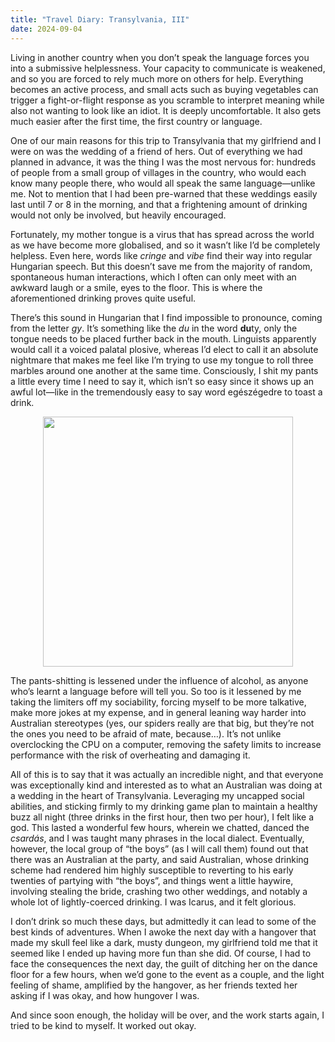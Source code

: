 ```yaml
---
title: "Travel Diary: Transylvania, III"
date: 2024-09-04
---
```

Living in another country when you don’t speak the language forces you into a submissive helplessness. Your capacity to communicate is weakened, and so you are forced to rely much more on others for help. Everything becomes an active process, and small acts such as buying vegetables can trigger a fight-or-flight response as you scramble to interpret meaning while also not wanting to look like an idiot. It is deeply uncomfortable. It also gets much easier after the first time, the first country or language.

One of our main reasons for this trip to Transylvania that my girlfriend and I were on was the wedding of a friend of hers. Out of everything we had planned in advance, it was the thing I was the most nervous for: hundreds of people from a small group of villages in the country, who would each know many people there, who would all speak the same language—unlike me. Not to mention that I had been pre-warned that these weddings easily last until 7 or 8 in the morning, and that a frightening amount of drinking would not only be involved, but heavily encouraged. 

Fortunately, my mother tongue is a virus that has spread across the world as we have become more globalised, and so it wasn’t like I’d be completely helpless. Even here, words like _cringe_ and _vibe_ find their way into regular Hungarian speech. But this doesn’t save me from the majority of random, spontaneous human interactions, which I often can only meet with an awkward laugh or a smile, eyes to the floor. This is where the aforementioned drinking proves quite useful.

There’s this sound in Hungarian that I find impossible to pronounce, coming from the letter _gy_. It’s something like the _du_ in the word **du**ty, only the tongue needs to be placed further back in the mouth. Linguists apparently would call it a voiced palatal plosive, whereas I’d elect to call it an absolute nightmare that makes me feel like I’m trying to use my tongue to roll three marbles around one another at the same time. Consciously, I shit my pants a little every time I need to say it, which isn’t so easy since it shows up an awful lot—like in the tremendously easy to say word egészégedre to toast a drink.  
<center>
<img src="Images/Fogmederhangok.jpeg" width=400 height=400>
</center>

The pants-shitting is lessened under the influence of alcohol, as anyone who’s learnt a language before will tell you. So too is it lessened by me taking the limiters off my sociability, forcing myself to be more talkative, make more jokes at my expense, and in general leaning way harder into Australian stereotypes (yes, our spiders really are that big, but they’re not the ones you need to be afraid of mate, because…). It’s not unlike overclocking the CPU on a computer, removing the safety limits to increase performance with the risk of overheating and damaging it.

All of this is to say that it was actually an incredible night, and that everyone was exceptionally kind and interested as to what an Australian was doing at a wedding in the heart of Transylvania. Leveraging my uncapped social abilities, and sticking firmly to my drinking game plan to maintain a healthy buzz all night (three drinks in the first hour, then two per hour), I felt like a god. This lasted a wonderful few hours, wherein we chatted, danced the _csardás_, and I was taught many phrases in the local dialect. Eventually, however, the local group of “the boys” (as I will call them) found out that there was an Australian at the party, and said Australian, whose drinking scheme had rendered him highly susceptible to reverting to his early twenties of partying with “the boys”, and things went a little haywire, involving stealing the bride, crashing two other weddings, and notably a whole lot of lightly-coerced drinking. I was Icarus, and it felt glorious.

I don’t drink so much these days, but admittedly it can lead to some of the best kinds of adventures. When I awoke the next day with a hangover that made my skull feel like a dark, musty dungeon, my girlfriend told me that it seemed like I ended up having more fun than she did. Of course, I had to face the consequences the next day, the guilt of ditching her on the dance floor for a few hours, when we’d gone to the event as a couple, and the light feeling of shame, amplified by the hangover, as her friends texted her asking if I was okay, and how hungover I was. 

And since soon enough, the holiday will be over, and the work starts again, I tried to be kind to myself. It worked out okay.